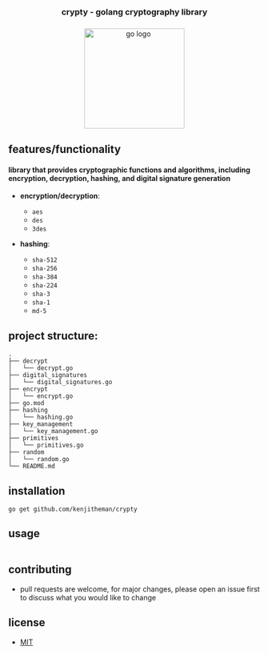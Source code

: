 <h3 align="center">crypty - golang cryptography library</h3>

###

<div align="center">
  <img src="https://cdn.jsdelivr.net/gh/devicons/devicon/icons/go/go-original.svg" height="200" alt="go logo"  />
</div>

###

## features/functionality

#### library that provides cryptographic functions and algorithms, including encryption, decryption, hashing, and digital signature generation
  
- **encryption/decryption**:

	- `aes`
	- `des`
	- `3des`

- **hashing**:

    - `sha-512`
	- `sha-256`
    - `sha-384`
    - `sha-224`
	- `sha-3`
	- `sha-1`
    - `md-5`

## project structure:

```
.
├── decrypt
│   └── decrypt.go
├── digital_signatures
│   └── digital_signatures.go
├── encrypt
│   └── encrypt.go
├── go.mod
├── hashing
│   └── hashing.go
├── key_management
│   └── key_management.go
├── primitives
│   └── primitives.go
├── random
│   └── random.go
└── README.md
```

## installation

```
go get github.com/kenjitheman/crypty
```

## usage

```

```

## contributing

- pull requests are welcome, for major changes, please open an issue first to
  discuss what you would like to change

## license

- [MIT](https://choosealicense.com/licenses/mit/)
